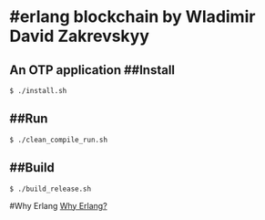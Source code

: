 #erlang blockchain by Wladimir David Zakrevskyy
=====
An OTP application
##Install
----
	$ ./install.sh
##Run
----
	$ ./clean_compile_run.sh
##Build
-----
	$ ./build_release.sh
#Why Erlang
[Why Erlang?](https://www.infoq.com/presentations/erlang-java-scala-go-c)